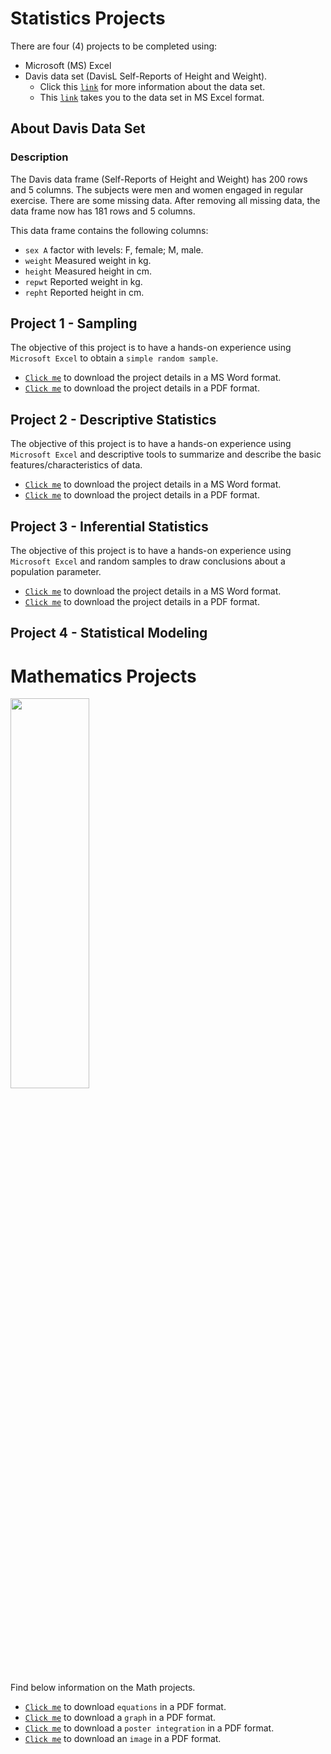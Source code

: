 # Statistics Projects

There are four (4) projects to be completed using:

- Microsoft (MS) Excel
- Davis data set (DavisL Self-Reports of Height and Weight). 
  - Click this [`link`](https://rdrr.io/cran/carData/man/Davis.html) for more information about the data set. 
  - This [`link`](https://github.com/sylvadon5/data-files/blob/main/Davis.xlsx) takes you to the data set in MS Excel format.  

## About Davis Data Set
### Description

The Davis data frame (Self-Reports of Height and Weight) has 200 rows and 5 columns. The subjects were men and women engaged in regular exercise. There are some missing data. After removing all missing data, the data frame now has 181 rows and 5 columns. 

This data frame contains the following columns:
- `sex A` factor with levels: F, female; M, male.
- `weight` Measured weight in kg.
- `height` Measured height in cm.
- `repwt` Reported weight in kg.
- `repht` Reported height in cm.


## Project 1 - Sampling
The objective of this project is to have a hands-on experience using `Microsoft Excel` to obtain a `simple random sample`.
- [`Click me`](https://github.com/sylvadon5/Statistics-Projects/blob/main/Project-1-%20SRS.docx) to download the project details in a MS Word format.
- [`Click me`](https://github.com/sylvadon5/Statistics-Projects/blob/main/Project-1-%20SRS.pdf) to download the project details in a PDF format.

## Project 2 - Descriptive Statistics
The objective of this project is to have a hands-on experience using `Microsoft Excel` and descriptive tools to summarize and describe the basic features/characteristics of data.
- [`Click me`](https://github.com/sylvadon5/Statistics-Projects/blob/main/Project-2-Descriptive-Statistics.docx) to download the project details in a MS Word format.
- [`Click me`](https://github.com/sylvadon5/Statistics-Projects/blob/main/Project-2-Descriptive-Statistics.pdf) to download the project details in a PDF format. 

## Project 3 - Inferential Statistics
The objective of this project is to have a hands-on experience using `Microsoft Excel` and random samples to draw conclusions about a population parameter.
- [`Click me`](https://github.com/sylvadon5/Statistics-Projects/blob/main/Project_3-SINF.docx) to download the project details in a MS Word format.
- [`Click me`](https://github.com/sylvadon5/Statistics-Projects/blob/main/Project_3-SINF.pdf) to download the project details in a PDF format. 

## Project 4 - Statistical Modeling

# Mathematics Projects

<img src="https://global-uploads.webflow.com/600f0ea5652fe43f9947466f/60f732cbe23b2c4ec7915af4_what-is-calculus.jpg"  width="50%" height="40%">

Find below information on the Math projects.

- [`Click me`](https://github.com/sylvadon5/Statistics-Projects/blob/main/CatEquation.pdf) to download `equations` in a PDF format.  
- [`Click me`](https://github.com/sylvadon5/Statistics-Projects/blob/main/GraphCat.pdf) to download a `graph` in a PDF format. 
- [`Click me`](https://github.com/sylvadon5/Statistics-Projects/blob/main/PosterIntegration.pdf) to download a `poster integration` in a PDF format. 
- [`Click me`](https://github.com/sylvadon5/Statistics-Projects/blob/main/WashingtonMonument.pdff) to download an `image` in a PDF format. 



